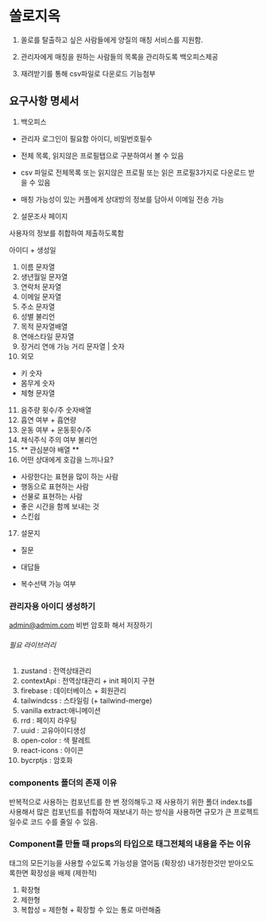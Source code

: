 # 쏠로지옥

1. 쏠로를 탈출하고 싶은 사람들에게 양질의 매칭 서비스를 지원함.

2. 관리자에게 매칭을 원하는 사람들의 목록을 관리하도록 백오피스제공

3. 재려받기를 통해 csv파일로 다운로드 기능첨부

## 요구사항 명세서

1. 백오피스

- 관리자 로그인이 필요함
  아이디, 비밀번호필수

- 전체 목록, 읽지않은 프로필탭으로 구분하여서 볼 수 있음

- csv 파일로 전체목록 또는 읽지않은 프로필 또는 읽은 프로필3가지로 다운로드 받을 수 있음

- 매칭 가능성이 있는 커플에게 상대방의 정보를 담아서 이메일 전송 가능

2. 설문조사 페이지

사용자의 정보를 취합하여 제출하도록함

아이디 + 생성일

1. 이름 문자열
2. 생년월일 문자열
3. 연락처 문자열
4. 이메일 문자열
5. 주소 문자열
6. 성별 불리언
7. 목적 문자열배열
8. 연애스타일 문자열
9. 장거리 연애 가능 거리 문자열 | 숫자
10. 외모

- 키 숫자
- 몸무게 숫자
- 체형 문자열

11. 음주량 횟수/주 숫자배열
12. 흡연 여부 + 흡연량
13. 운동 여부 + 운동횟수/주
14. 채식주식 주의 여부 불리언
15. ** 관심분야 배열 **
16. 어떤 상대에게 호감을 느끼나요?

- 사랑한다는 표현을 많이 하는 사람
- 행동으로 표현하는 사람
- 선물로 표현하는 사람
- 좋은 시간을 함께 보내는 것
- 스킨쉽

17. 설문지

- 질문

- 대답들

- 복수선택 가능 여부

### 관리자용 아이디 생성하기

admin@admim.com
비번 암호화 해서 저장하기

###### 필요 라이브러리

1. zustand : 전역상태관리
2. contextApi : 전역상태관리 + init 페이지 구현
3. firebase : 데이터베이스 + 회원관리
4. tailwindcss : 스타일링 (+ tailwind-merge)
5. vanilla extract:애니메이션
6. rrd : 페이지 라우팅
7. uuid : 고유아이디생성
8. open-color : 색 팔레트
9. react-icons : 아이콘
10. bycrptjs : 암호화

### components 폴더의 존재 이유

반복적으로 사용하는 컴포넌트를 한 번 정의해두고 재 사용하기 위한 폴더
index.ts를 사용해서 많은 컴포넌트를 취합하여 재보내기 하는 방식을 사용하면 규모가 큰 프로젝트 일수로 코드 수를 줄일 수 있음.

### Component를 만들 때 props의 타입으로 태그전체의 내용을 주는 이유

태그의 모든기능을 사용할 수있도록 가능성을 열어둠 (확장성)
내가정한것만 받아오도록한면 확장성을 배제 (제한적)

1. 확장형
2. 제한형
3. 복합성 = 제한형 + 확장할 수 있는 통로 마련해줌
